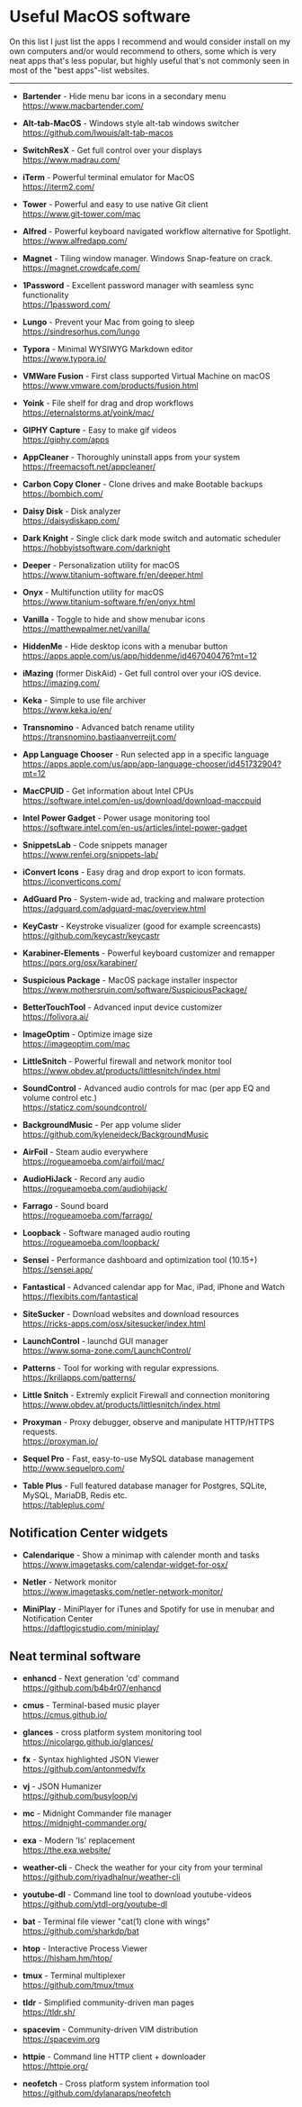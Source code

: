 # Useful MacOS software


On this list I just list the apps I recommend and would consider install on my own computers and/or would recommend to others, some which is very neat apps that's less popular, but highly useful that's not commonly seen in most of the "best apps"-list websites.

---

-   **Bartender** - Hide menu bar icons in a secondary menu<br>
    https://www.macbartender.com/

-   **Alt-tab-MacOS** - Windows style alt-tab windows switcher<br>
    https://github.com/lwouis/alt-tab-macos

-   **SwitchResX** - Get full control over your displays<br>
    https://www.madrau.com/

-   **iTerm** - Powerful terminal emulator for MacOS<br>
    https://iterm2.com/

-   **Tower**  - Powerful and easy to use native Git client<br>
    https://www.git-tower.com/mac

-   **Alfred** - Powerful keyboard navigated workflow alternative for Spotlight.<br>
    https://www.alfredapp.com/

-   **Magnet** - Tiling window manager. Windows Snap-feature on crack.<br>
    https://magnet.crowdcafe.com/

-   **1Password** - Excellent password manager with seamless sync functionality<br>
    https://1password.com/

-   **Lungo** - Prevent your Mac from going to sleep<br>
    https://sindresorhus.com/lungo

-   **Typora** - Minimal WYSIWYG Markdown editor<br>
    https://www.typora.io/

-   **VMWare Fusion** - First class supported Virtual Machine on macOS<br>
    https://www.vmware.com/products/fusion.html

-   **Yoink** - File shelf for drag and drop workflows<br>
    https://eternalstorms.at/yoink/mac/

-   **GIPHY Capture** - Easy to make gif videos<br>
    https://giphy.com/apps

-   **AppCleaner** - Thoroughly uninstall apps from your system<br>
    https://freemacsoft.net/appcleaner/

-   **Carbon Copy Cloner** - Clone drives and make Bootable backups<br>
    https://bombich.com/

-   **Daisy Disk** - Disk analyzer<br>
    https://daisydiskapp.com/

-   **Dark Knight** - Single click dark mode switch and automatic scheduler<br>
    https://hobbyistsoftware.com/darknight

-   **Deeper** - Personalization utility for macOS<br>
    https://www.titanium-software.fr/en/deeper.html

-   **Onyx** - Multifunction utility for macOS<br>
    https://www.titanium-software.fr/en/onyx.html

-   **Vanilla** - Toggle to hide and show menubar icons<br>
    https://matthewpalmer.net/vanilla/

-   **HiddenMe** - Hide desktop icons with a menubar button<br>
    https://apps.apple.com/us/app/hiddenme/id467040476?mt=12

-   **iMazing** (former DiskAid) - Get full control over your iOS device.<br>
    https://imazing.com/

-   **Keka** - Simple to use file archiver<br>
    https://www.keka.io/en/

-   **Transnomino** - Advanced batch rename utility<br>
    https://transnomino.bastiaanverreijt.com/

-   **App Language Chooser** - Run selected app in a specific language<br>
    https://apps.apple.com/us/app/app-language-chooser/id451732904?mt=12

-   **MacCPUID** - Get information about Intel CPUs<br>
    https://software.intel.com/en-us/download/download-maccpuid

-   **Intel Power Gadget** - Power usage monitoring tool<br>
    https://software.intel.com/en-us/articles/intel-power-gadget

-   **SnippetsLab** - Code snippets manager<br>
    https://www.renfei.org/snippets-lab/

-   **iConvert Icons** - Easy drag and drop export to icon formats.<br>
    https://iconverticons.com/

-   **AdGuard Pro** - System-wide ad, tracking and malware protection<br>
    https://adguard.com/adguard-mac/overview.html

-   **KeyCastr** - Keystroke visualizer (good for example screencasts)<br>
    https://github.com/keycastr/keycastr

-   **Karabiner-Elements** - Powerful keyboard customizer and remapper<br>
    https://pqrs.org/osx/karabiner/

-   **Suspicious Package** - MacOS package installer inspector<br>
    https://www.mothersruin.com/software/SuspiciousPackage/

-   **BetterTouchTool** - Advanced input device customizer<br> 
    https://folivora.ai/

-   **ImageOptim** - Optimize image size<br>
    https://imageoptim.com/mac

-   **LittleSnitch** - Powerful firewall and network monitor tool<br>
    https://www.obdev.at/products/littlesnitch/index.html

-   **SoundControl** - Advanced audio controls for mac (per app EQ and volume control etc.)<br>
    https://staticz.com/soundcontrol/

-   **BackgroundMusic** - Per app volume slider<br>
    https://github.com/kyleneideck/BackgroundMusic

-   **AirFoil** - Steam audio everywhere<br>
    https://rogueamoeba.com/airfoil/mac/

-   **AudioHiJack** - Record any audio<br>
    https://rogueamoeba.com/audiohijack/

-   **Farrago** - Sound board<br>
    https://rogueamoeba.com/farrago/

-   **Loopback** - Software managed audio routing<br>
    https://rogueamoeba.com/loopback/

-   **Sensei** - Performance dashboard and optimization tool (10.15+)<br>
    https://sensei.app/

-   **Fantastical** - Advanced calendar app for Mac, iPad, iPhone and Watch<br>
    https://flexibits.com/fantastical

-   **SiteSucker** - Download websites and download resources<br>
    https://ricks-apps.com/osx/sitesucker/index.html

-   **LaunchControl** - launchd GUI manager<br>
    https://www.soma-zone.com/LaunchControl/

-   **Patterns** - Tool for working with regular expressions.<br>
    https://krillapps.com/patterns/

-   **Little Snitch** - Extremly explicit Firewall and connection monitoring<br>
    https://www.obdev.at/products/littlesnitch/index.html

-   **Proxyman** - Proxy debugger, observe and manipulate HTTP/HTTPS requests.<br>
    https://proxyman.io/

-   **Sequel Pro** - Fast, easy-to-use MySQL database management<br>
    http://www.sequelpro.com/

-   **Table Plus** - Full featured database manager for Postgres, SQLite, MySQL, MariaDB, Redis etc.<br>
    https://tableplus.com/


## Notification Center widgets

-   **Calendarique** - Show a minimap with calender month and tasks<br>
    https://www.imagetasks.com/calendar-widget-for-osx/

-   **Netler** - Network monitor<br>
    https://www.imagetasks.com/netler-network-monitor/

-   **MiniPlay** - MiniPlayer for iTunes and Spotify for use in menubar and Notification Center<br>
    https://daftlogicstudio.com/miniplay/



## Neat terminal software

-   **enhancd** - Next generation 'cd' command<br>
    https://github.com/b4b4r07/enhancd

-   **cmus** - Terminal-based music player<br>
    https://cmus.github.io/

-   **glances** - cross platform system monitoring tool<br>
    https://nicolargo.github.io/glances/

-   **fx** - Syntax highlighted JSON Viewer<br>
    https://github.com/antonmedv/fx

-   **vj** - JSON Humanizer<br>
    https://github.com/busyloop/vj

-   **mc** - Midnight Commander file manager<br>
    https://midnight-commander.org/

-   **exa** - Modern 'ls' replacement<br>
    https://the.exa.website/

-   **weather-cli** - Check the weather for your city from your terminal<br>
    https://github.com/riyadhalnur/weather-cli

-   **youtube-dl** - Command line tool to download youtube-videos<br>
    https://github.com/ytdl-org/youtube-dl

-   **bat** - Terminal file viewer "cat(1) clone with wings"<br>
    https://github.com/sharkdp/bat

-   **htop** - Interactive Process Viewer<br>
    https://hisham.hm/htop/

-   **tmux** - Terminal multiplexer<br>
    https://github.com/tmux/tmux

-   **tldr** - Simplified community-driven man pages<br>
    https://tldr.sh/

-   **spacevim** - Community-driven VIM distribution<br>
    https://spacevim.org

-   **httpie** - Command line HTTP client + downloader<br>
    https://httpie.org/

-   **neofetch** - Cross platform system information tool<br>
    https://github.com/dylanaraps/neofetch
